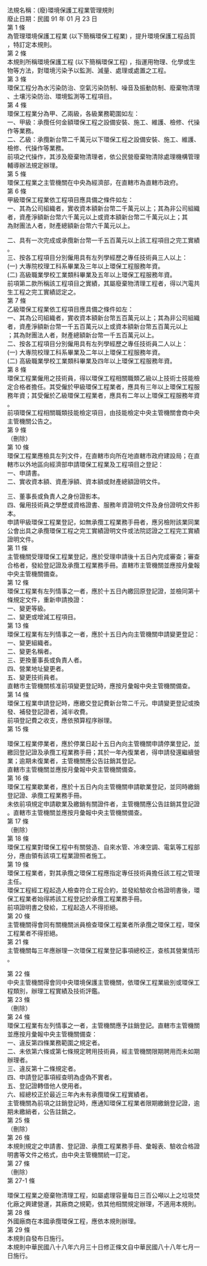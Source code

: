 法規名稱：(廢)環境保護工程業管理規則  
廢止日期：民國 91 年 01 月 23 日  
第 1 條  
為管理環境保護工程業 (以下簡稱環保工程業) ，提升環境保護工程品質  
，特訂定本規則。  
第 2 條  
本規則所稱環境保護工程 (以下簡稱環保工程) ，指運用物理、化學或生  
物等方法，對環境污染予以監測、減量、處理或處置之工程。  
第 3 條  
環保工程分為水污染防治、空氣污染防制、噪音及振動防制、廢棄物清理  
、土壤污染防治、環境監測等工程項目。  
第 4 條  
環保工程業分為甲、乙兩級，各級業務範圍如左：  
一、甲級：承攬任何金額環保工程之設備安裝、施工、維護、檢修、代操  
作等業務。  
二、乙級：承攬新台幣二千萬元以下環保工程之設備安裝、施工、維護、  
檢修、代操作等業務。  
前項之代操作，其涉及廢棄物清理者，依公民營廢棄物清除處理機構管理  
輔導辦法規定辦理。  
第 5 條  
環保工程業之主管機關在中央為經濟部，在直轄市為直轄市政府。  
第 6 條  
甲級環保工程業依工程項目應具備之條件如左：  
一、其為公司組織者，實收資本額新台幣二千萬元以上；其為非公司組織  
者，資產淨額新台幣六千萬元以上或資本額新台幣二千萬元以上；其  
為財團法人者，財產總額新台幣六千萬元以上。  


二、具有一次完成或承攬新台幣一千五百萬元以上該工程項目之完工實績  
。  
三、按各工程項目分別僱用具有左列學經歷之專任技術員三人以上：  
(一) 大專院校理工科系畢業及三年以上環保工程服務年資。  
(二) 高級職業學校工業類科畢業及五年以上環保工程服務年資。  
前項第二款所稱該工程項目之實績，其屬廢棄物清理工程者，得以汽電共  
生工程之完工實績認定之。  
第 7 條  
乙級環保工程業依工程項目應具備之條件如左：  
一、其為公司組織者，實收資本額新台幣五百萬元以上；其為非公司組織  
者，資產淨額新台幣一千五百萬元以上或資本額新台幣五百萬元以上  
；其為財團法人者，財產總額新台幣一千五百萬元以上。  
二、按各工程項目分別僱用具有左列學經歷之專任技術員二人以上：  
(一) 大專院校理工科系畢業及二年以上環保工程服務年資。  
(二) 高級職業學校工業類科畢業及四年以上環保工程服務年資。  
第 8 條  
環保工程業僱用之技術員，得以環保工程相關職類乙級以上技術士技能檢  
定合格者擔任。其受僱於甲級環保工程業者，應具有三年以上環保工程服  
務年資；其受僱於乙級環保工程業者，應具有二年以上環保工程服務年資  
。  
前項環保工程相關職類技能檢定項目，由技能檢定中央主管機關會商中央  
主管機關公告之。  
第 9 條  
（刪除）  
第 10 條  
環保工程業應檢具左列文件，在直轄市向所在地直轄市政府建設局；在直  
轄市以外地區向經濟部申請環保工程業及工程項目之登記：  
一、申請書。  
二、實收資本額、資產淨額、資本額或財產總額證明文件。  


三、董事長或負責人之身份證影本。  
四、僱用技術員之學歷或資格證書、服務年資證明文件及身份證明文件影  
本。  
申請甲級環保工程業登記，如無承攬工程業務手冊者，應另檢附該業同業  
公會出具之承攬環保工程之完工實績證明文件或法院認證之工程完工實績  
證明文件。  
第 11 條  
主管機關受理環保工程業登記，應於受理申請後十五日內完成審查；審查  
合格者，發給登記證及承攬工程業務手冊。直轄市主管機關並應按月彙報  
中央主管機關備查。  
第 12 條  
環保工程業有左列情事之一者，應於十五日內繳回原登記證，並檢同第十  
條規定文件，重新申請換證：  
一、變更等級。  
二、變更或增減工程項目。  
第 13 條  
環保工程業有左列情事之一者，應於十五日內向主管機關申請變更登記：  
一、變更組織者。  
二、變更名稱者。  
三、更換董事長或負責人者。  
四、營業地址變更者。  
五、變更技術員者。  
直轄市主管機關核准前項變更登記時，應按月彙報中央主管機關備查。  
第 14 條  
環保工程業申請登記時，應繳交登記費新台幣二千元。申請變更登記或換  
發、補發登記證者，減半收費。  
前項登記費之收支，應依預算程序辦理。  
第 15 條  


環保工程業停業者，應於停業日起十五日內向主管機關申請停業登記，並  
繳回登記證及承攬工程業務手冊；其於一年內復業者，得申請發還繼續營  
業；逾期未復業者，主管機關應公告註銷其登記。  
直轄市主管機關並應按月彙報中央主管機關備查。  
第 16 條  
環保工程業歇業者，應於十五日內向主管機關申請歇業登記，並同時繳銷  
登記證、承攬工程業務手冊。  
未依前項規定申請歇業及繳銷有關證件者，主管機關應公告註銷其登記證  
。直轄市主管機關並應按月彙報中央主管機關備查。  
第 17 條  
（刪除）  
第 18 條  
環保工程業對環保工程中有關營造、自來水管、冷凍空調、電氣等工程部  
分，應由領有該項工程業證照者施工。  
第 19 條  
環保工程業者，對其承攬之環保工程應指定專任技術員擔任該工程之管理  
主任。  
環保工程經工程起造人檢查符合工程合約，並發給驗收合格證明書後，環  
保工程業者始得將該工程登記於承攬工程業務手冊。  
前項證明書之發給，工程起造人不得拒絕。  
第 20 條  
主管機關得會同有關機關派員檢查環保工程業者所承攬之環保工程，環保  
工程業者不得拒絕。  
第 21 條  
主管機關每三年應辦理一次環保工程業登記事項總校正，查核其營業情形  
。  


第 22 條  
中央主管機關得會同中央環境保護主管機關，依環保工程業級別或環保工  
程類別，辦理工程實績及技術評鑑。  
第 23 條  
（刪除）  
第 24 條  
環保工程業有左列情事之一者，主管機關應予註銷登記。直轄市主管機關  
並應按月彙報中央主管機關備查：  
一、違反第四條業務範圍之規定者。  
二、未依第六條或第七條規定聘用技術員，經主管機關限期聘用而未如期  
辦理者。  
三、違反第十二條規定者。  
四、申請登記事項經查明為虛偽不實者。  
五、登記證轉借他人使用者。  
六、經總校正於最近三年內未有承攬環保工程實績者。  
主管機關為前項之註銷登記時，應通知環保工程業者限期繳銷登記證，逾  
期未繳綃者，公告註銷之。  
第 25 條  
（刪除）  
第 26 條  
本規則規定之申請書、登記證、承攬工程業務手冊、彙報表、驗收合格證  
明書等文件之格式，由中央主管機關統一訂定。  
第 27 條  
（刪除）  
第 27-1 條  


環保工程業之廢棄物清理工程，如屬處理容量每日三百公噸以上之垃圾焚  
化廠之興建營運，其廠商之規範，依其他相關規定辦理，不適用本規則。  
第 28 條  
外國廠商在本國承攬環保工程，應依本規則辦理。  
第 29 條  
本規則自發布日施行。  
本規則中華民國八十八年六月三十日修正條文自中華民國八十八年七月一  
日施行。  


